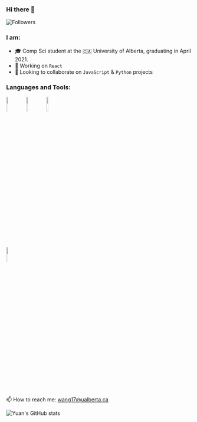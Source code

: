 ### Hi there 👋

![Followers](https://img.shields.io/github/followers/konantian?label=Followers&style=social)

<!--
**konantian/konantian** is a ✨ _special_ ✨ repository because its `README.md` (this file) appears on your GitHub profile.

Here are some ideas to get you started:

- 🔭 I’m currently working on ...
- 🌱 I’m currently learning ...
- 👯 I’m looking to collaborate on ...
- 🤔 I’m looking for help with ...
- 💬 Ask me about ...
- 📫 How to reach me: ...
- 😄 Pronouns: ...
- ⚡ Fun fact: ...
-->

### I am:
- 🎓 Comp Sci student at the 🇨🇦 University of Alberta, graduating in April 2021.
- 🙇 Working on `React`
- 🤝 Looking to collaborate on `JavaScript` & `Python` projects

### Languages and Tools:

<p>  
  <!-- Your languages and tools. Be careful with the alignment. 
  You can use this sites to get logos: https://www.vectorlogo.zone or https://simpleicons.org/
  -->
  <code><img width="10%" src="https://www.vectorlogo.zone/logos/reactjs/reactjs-ar21.svg"></code>
  <code><img width="10%" src="https://www.vectorlogo.zone/logos/nodejs/nodejs-ar21.svg"></code>
  <code><img width="10%" src="https://www.vectorlogo.zone/logos/mongodb/mongodb-ar21.svg"></code>
  <br />
  <br />
  <code><img width="10%" src="https://www.vectorlogo.zone/logos/git-scm/git-scm-ar21.svg"></code>
</p>



📫 How to reach me: wang17@ualberta.ca


![Yuan's GitHub stats](https://github-readme-stats.vercel.app/api?username=konantian&count_private=true&show_icons=true&theme=vue)

